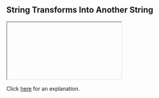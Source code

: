 ##  String Transforms Into Another String 

<iframe></iframe>

Click [here](Explanation.md) for an explanation.

